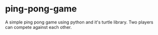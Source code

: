# ping-pong-game
A simple ping pong game using python and it's turtle library. Two players can compete against each other.

